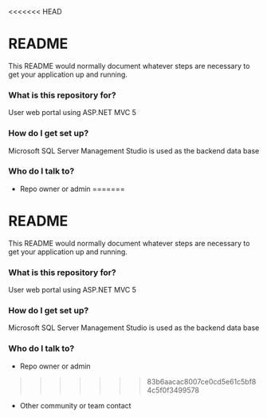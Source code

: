 <<<<<<< HEAD
# README #

This README would normally document whatever steps are necessary to get your application up and running.

### What is this repository for? ###

User web portal using ASP.NET MVC 5

### How do I get set up? ###
Microsoft SQL Server Management Studio is used as the backend data base

### Who do I talk to? ###

* Repo owner or admin
=======
# README #

This README would normally document whatever steps are necessary to get your application up and running.

### What is this repository for? ###

User web portal using ASP.NET MVC 5

### How do I get set up? ###
Microsoft SQL Server Management Studio is used as the backend data base

### Who do I talk to? ###

* Repo owner or admin
>>>>>>> 83b6aacac8007ce0cd5e61c5bf84c5f0f3499578
* Other community or team contact